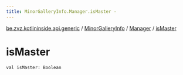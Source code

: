 ```yaml
---
title: MinorGalleryInfo.Manager.isMaster - 
---
```


[be.zvz.kotlininside.api.generic](../../index.html) / [MinorGalleryInfo](../index.html) / [Manager](index.html) / [isMaster](./is-master.html)

# isMaster

`val isMaster: Boolean`